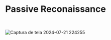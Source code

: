 <h1>Passive Reconaissance</h1>

<br>

![Captura de tela 2024-07-21 224255](https://github.com/user-attachments/assets/e3e1f9c1-f8cd-4b69-ab6a-d90a7a2642aa)

